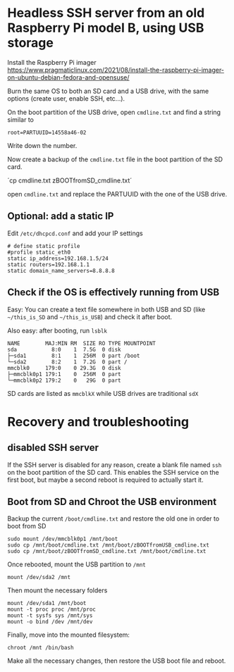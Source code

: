 # Headless SSH server from an old Raspberry Pi model B, using USB storage

Install the Raspberry Pi imager
https://www.pragmaticlinux.com/2021/08/install-the-raspberry-pi-imager-on-ubuntu-debian-fedora-and-opensuse/

Burn the same OS to both an SD card and a USB drive, with the same options (create user, enable SSH, etc...). 

On the boot partition of the USB drive, open `cmdline.txt` and find a string similar to 
```
root=PARTUUID=14558a46-02
```
Write down the number. 

Now create a backup of the `cmdline.txt` file in the boot partition of the SD card.

´cp cmdline.txt  zBOOTfromSD_cmdline.txt´

open `cmdline.txt` and replace the PARTUUID with the one of the USB drive.

## Optional: add a static IP

Edit `/etc/dhcpcd.conf` and add your IP settings
```
# define static profile
#profile static_eth0
static ip_address=192.168.1.5/24
static routers=192.168.1.1
static domain_name_servers=8.8.8.8
```
## Check if the OS is effectively running from USB  

Easy: You can create a text file somewhere in both USB and SD (like `~/this_is_SD` and `~/this_is_USB`) and check it after boot.    

Also easy: after booting, run `lsblk`
```
NAME        MAJ:MIN RM  SIZE RO TYPE MOUNTPOINT
sda           8:0    1  7.5G  0 disk
├─sda1        8:1    1  256M  0 part /boot
└─sda2        8:2    1  7.2G  0 part /
mmcblk0     179:0    0 29.3G  0 disk
├─mmcblk0p1 179:1    0  256M  0 part
└─mmcblk0p2 179:2    0   29G  0 part
```
SD cards are listed as `mmcblkX` while USB drives are traditional `sdX`

# Recovery and troubleshooting

## disabled SSH server  
If the SSH server is disabled for any reason, create a blank file named `ssh` on the boot partition of the SD card. This enables the SSH service on the first boot, but maybe a second reboot is required to actually start it.

## Boot from SD and Chroot the USB environment

Backup the current `/boot/cmdline.txt` and restore the old one in order to boot from SD
```
sudo mount /dev/mmcblk0p1 /mnt/boot
sudo cp /mnt/boot/cmdline.txt /mnt/boot/zBOOTfromUSB_cmdline.txt
sudo cp /mnt/boot/zBOOTfromSD_cmdline.txt /mnt/boot/cmdline.txt
```
Once rebooted, mount the USB partition to `/mnt`
```
mount /dev/sda2 /mnt
```
Then mount the necessary folders
```
mount /dev/sda1 /mnt/boot
mount -t proc proc /mnt/proc
mount -t sysfs sys /mnt/sys
mount -o bind /dev /mnt/dev
```
Finally, move into the mounted filesystem:
```
chroot /mnt /bin/bash
```
Make all the necessary changes, then restore the USB boot file and reboot.
